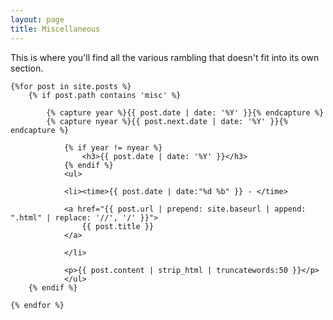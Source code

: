 ```yaml
---
layout: page
title: Miscellaneous
---
```


This is where you'll find all the various rambling that doesn't fit into its own section.

<section>
 
    {%for post in site.posts %}
        {% if post.path contains 'misc' %}

            {% capture year %}{{ post.date | date: '%Y' }}{% endcapture %}
            {% capture nyear %}{{ post.next.date | date: '%Y' }}{% endcapture %}

                {% if year != nyear %}
                    <h3>{{ post.date | date: '%Y' }}</h3>
                {% endif %}
                <ul>

                <li><time>{{ post.date | date:"%d %b" }} - </time>
                
                <a href="{{ post.url | prepend: site.baseurl | append: ".html" | replace: '//', '/' }}">
                    {{ post.title }}
                </a>

                </li>

                <p>{{ post.content | strip_html | truncatewords:50 }}</p>
                </ul>
        {% endif %}

    {% endfor %}
        

</section>